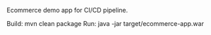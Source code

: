 Ecommerce demo app for CI/CD pipeline.

Build: mvn clean package
Run: java -jar target/ecommerce-app.war
